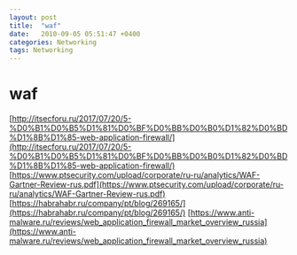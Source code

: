 ```yaml
---
layout: post
title:  "waf"
date:   2010-09-05 05:51:47 +0400
categories: Networking
tags: Networking
---
```


# waf
[http://itsecforu.ru/2017/07/20/5-%D0%B1%D0%B5%D1%81%D0%BF%D0%BB%D0%B0%D1%82%D0%BD%D1%8B%D1%85-web-application-firewall/](http://itsecforu.ru/2017/07/20/5-%D0%B1%D0%B5%D1%81%D0%BF%D0%BB%D0%B0%D1%82%D0%BD%D1%8B%D1%85-web-application-firewall/)
[https://www.ptsecurity.com/upload/corporate/ru-ru/analytics/WAF-Gartner-Review-rus.pdf](https://www.ptsecurity.com/upload/corporate/ru-ru/analytics/WAF-Gartner-Review-rus.pdf)
[https://habrahabr.ru/company/pt/blog/269165/](https://habrahabr.ru/company/pt/blog/269165/)
[https://www.anti-malware.ru/reviews/web_application_firewall_market_overview_russia](https://www.anti-malware.ru/reviews/web_application_firewall_market_overview_russia)
